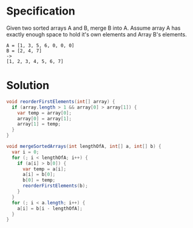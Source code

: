 # Specification

Given two sorted arrays A and B, merge B into A. Assume array A has exactly enough space to hold it's own elements and Array B's elements.

```
A = [1, 3, 5, 6, 0, 0, 0] 
B = [2, 4, 7] 
-> 
[1, 2, 3, 4, 5, 6, 7]
```

# Solution

```java
void reorderFirstElements(int[] array) {
  if (array.length > 1 && array[0] > array[1]) {
    var temp = array[0];
    array[0] = array[1];
    array[1] = temp;
  }
}

void mergeSortedArrays(int lengthOfA, int[] a, int[] b) {
  var i = 0;
  for (; i < lengthOfA; i++) {
    if (a[i] > b[0]) {
      var temp = a[i];
      a[i] = b[0];
      b[0] = temp;
      reorderFirstElements(b);
    }
  }
  for (; i < a.length; i++) {
    a[i] = b[i - lengthOfA];
  }
}
```
